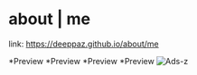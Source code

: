 # about | me

link:
https://deeppaz.github.io/about/me

*Preview
*Preview
*Preview
*Preview
![Ads-z](https://user-images.githubusercontent.com/37597027/65461182-1b6d0d80-de5c-11e9-9e49-3f617cd888ec.png)

